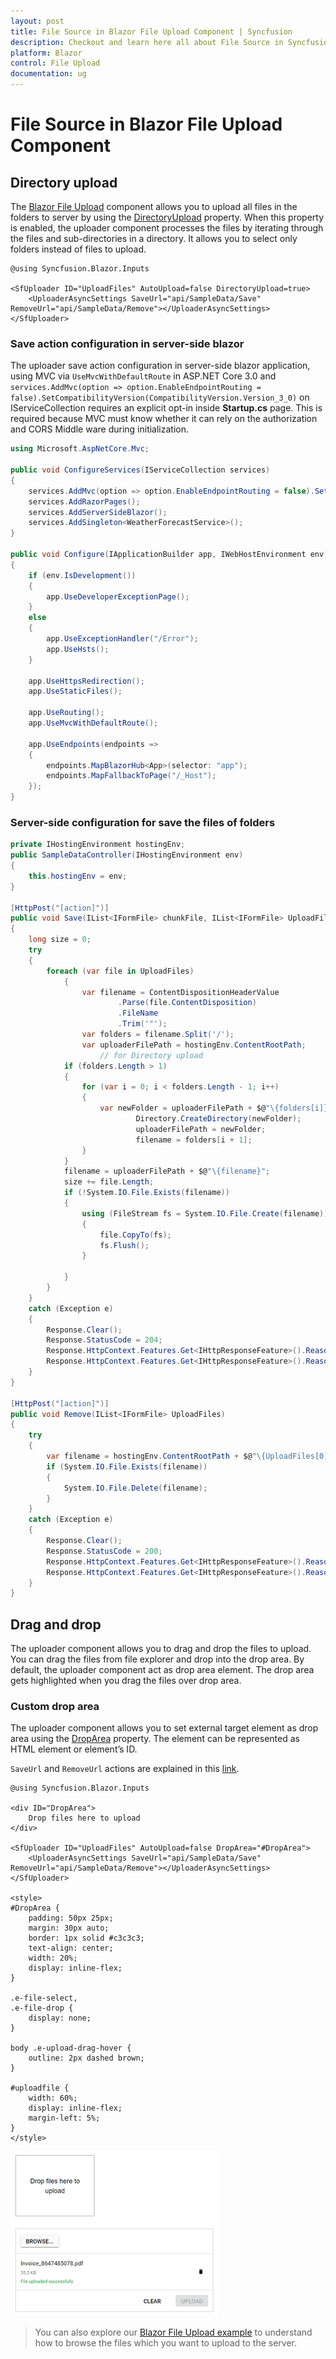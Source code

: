 ```yaml
---
layout: post
title: File Source in Blazor File Upload Component | Syncfusion
description: Checkout and learn here all about File Source in Syncfusion Blazor File Upload component and much more.
platform: Blazor
control: File Upload
documentation: ug
---
```


# File Source in Blazor File Upload Component

## Directory upload

The [Blazor File Upload](https://www.syncfusion.com/blazor-components/blazor-file-upload/) component allows you to upload all files in the folders to server by using the [DirectoryUpload](https://help.syncfusion.com/cr/blazor/Syncfusion.Blazor.Inputs.UploaderModel.html#Syncfusion_Blazor_Inputs_UploaderModel_DirectoryUpload) property. When this property is enabled, the uploader component processes the files by iterating through the files and sub-directories in a directory. It allows you to select only folders instead of files to upload.

```cshtml
@using Syncfusion.Blazor.Inputs

<SfUploader ID="UploadFiles" AutoUpload=false DirectoryUpload=true>
    <UploaderAsyncSettings SaveUrl="api/SampleData/Save" RemoveUrl="api/SampleData/Remove"></UploaderAsyncSettings>
</SfUploader>
```

### Save action configuration in server-side blazor

The uploader save action configuration in server-side blazor application, using MVC via `UseMvcWithDefaultRoute` in ASP.NET Core 3.0 and `services.AddMvc(option => option.EnableEndpointRouting = false).SetCompatibilityVersion(CompatibilityVersion.Version_3_0)` on IServiceCollection requires an explicit opt-in inside **Startup.cs** page. This is required because MVC must know whether it can rely on the authorization and CORS Middle ware during initialization.

```csharp
using Microsoft.AspNetCore.Mvc;

public void ConfigureServices(IServiceCollection services)
{
    services.AddMvc(option => option.EnableEndpointRouting = false).SetCompatibilityVersion(CompatibilityVersion.Version_3_0);
    services.AddRazorPages();
    services.AddServerSideBlazor();
    services.AddSingleton<WeatherForecastService>();
}

public void Configure(IApplicationBuilder app, IWebHostEnvironment env)
{
    if (env.IsDevelopment())
    {
        app.UseDeveloperExceptionPage();
    }
    else
    {
        app.UseExceptionHandler("/Error");
        app.UseHsts();
    }

    app.UseHttpsRedirection();
    app.UseStaticFiles();

    app.UseRouting();
    app.UseMvcWithDefaultRoute();

    app.UseEndpoints(endpoints =>
    {
        endpoints.MapBlazorHub<App>(selector: "app");
        endpoints.MapFallbackToPage("/_Host");
    });
}
```

### Server-side configuration for save the files of folders

```csharp
private IHostingEnvironment hostingEnv;
public SampleDataController(IHostingEnvironment env)
{
    this.hostingEnv = env;
}

[HttpPost("[action]")]
public void Save(IList<IFormFile> chunkFile, IList<IFormFile> UploadFiles)
{
    long size = 0;
    try
    {
        foreach (var file in UploadFiles)
            {
                var filename = ContentDispositionHeaderValue
                        .Parse(file.ContentDisposition)
                        .FileName
                        .Trim('"');
                var folders = filename.Split('/');
                var uploaderFilePath = hostingEnv.ContentRootPath;
                    // for Directory upload
            if (folders.Length > 1)
            {
                for (var i = 0; i < folders.Length - 1; i++)
                {
                    var newFolder = uploaderFilePath + $@"\{folders[i]}";
                            Directory.CreateDirectory(newFolder);
                            uploaderFilePath = newFolder;
                            filename = folders[i + 1];
                }
            }
            filename = uploaderFilePath + $@"\{filename}";
            size += file.Length;
            if (!System.IO.File.Exists(filename))
            {
                using (FileStream fs = System.IO.File.Create(filename))
                {
                    file.CopyTo(fs);
                    fs.Flush();
                }

            }
        }
    }
    catch (Exception e)
    {
        Response.Clear();
        Response.StatusCode = 204;
        Response.HttpContext.Features.Get<IHttpResponseFeature>().ReasonPhrase = "File failed to upload";
        Response.HttpContext.Features.Get<IHttpResponseFeature>().ReasonPhrase = e.Message;
    }
}

[HttpPost("[action]")]
public void Remove(IList<IFormFile> UploadFiles)
{
    try
    {
        var filename = hostingEnv.ContentRootPath + $@"\{UploadFiles[0].FileName}";
        if (System.IO.File.Exists(filename))
        {
            System.IO.File.Delete(filename);
        }
    }
    catch (Exception e)
    {
        Response.Clear();
        Response.StatusCode = 200;
        Response.HttpContext.Features.Get<IHttpResponseFeature>().ReasonPhrase = "File removed successfully";
        Response.HttpContext.Features.Get<IHttpResponseFeature>().ReasonPhrase = e.Message;
    }
}
```

## Drag and drop

The uploader component allows you to drag and drop the files to upload. You can drag the files from file explorer and drop into the drop area. By default, the uploader component act as drop area element. The drop area gets highlighted when you drag the files over drop area.

### Custom drop area

The uploader component allows you to set external target element as drop area using the [DropArea](https://help.syncfusion.com/cr/blazor/Syncfusion.Blazor.Inputs.UploaderModel.html#Syncfusion_Blazor_Inputs_UploaderModel_DropArea) property. The element can be represented as HTML element or element’s ID.

`SaveUrl` and `RemoveUrl` actions are explained in this [link](./chunk-upload/#save-and-remove-action-for-blazor-aspnet-core-hosted-application).

```cshtml
@using Syncfusion.Blazor.Inputs

<div ID="DropArea">
    Drop files here to upload
</div>

<SfUploader ID="UploadFiles" AutoUpload=false DropArea="#DropArea">
    <UploaderAsyncSettings SaveUrl="api/SampleData/Save" RemoveUrl="api/SampleData/Remove"></UploaderAsyncSettings>
</SfUploader>

<style>
#DropArea {
    padding: 50px 25px;
    margin: 30px auto;
    border: 1px solid #c3c3c3;
    text-align: center;
    width: 20%;
    display: inline-flex;
}

.e-file-select,
.e-file-drop {
    display: none;
}

body .e-upload-drag-hover {
    outline: 2px dashed brown;
}

#uploadfile {
    width: 60%;
    display: inline-flex;
    margin-left: 5%;
}
</style>
```


![Customizing Drop Area in Blazor FileUpload](./images/blazor-fileupload-drop-area-customization.png)

> You can also explore our [Blazor File Upload example](https://blazor.syncfusion.com/demos/file-upload/default-functionalities/) to understand how to browse the files which you want to upload to the server.